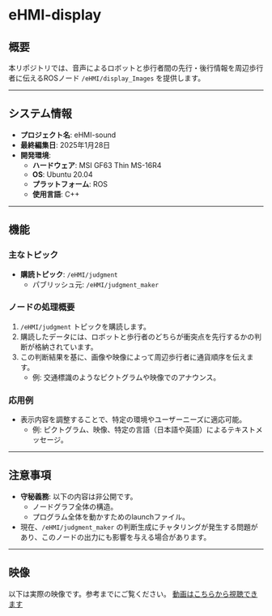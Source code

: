 # eHMI-display

## 概要
本リポジトリでは、音声によるロボットと歩行者間の先行・後行情報を周辺歩行者に伝えるROSノード `/eHMI/display_Images` を提供します。

---

## システム情報
- **プロジェクト名**: eHMI-sound
- **最終編集日**: 2025年1月28日
- **開発環境**:
  - **ハードウェア**: MSI GF63 Thin MS-16R4
  - **OS**: Ubuntu 20.04
  - **プラットフォーム**: ROS
  - **使用言語**: C++

---

## 機能
### 主なトピック
- **購読トピック**: `/eHMI/judgment`
  - パブリッシュ元: `/eHMI/judgment_maker`

### ノードの処理概要
1. `/eHMI/judgment` トピックを購読します。
2. 購読したデータには、ロボットと歩行者のどちらが衝突点を先行するかの判断が格納されています。
3. この判断結果を基に、画像や映像によって周辺歩行者に通貨順序を伝えます。
   - 例: 交通標識のようなピクトグラムや映像でのアナウンス。

### 応用例
- 表示内容を調整することで、特定の環境やユーザーニーズに適応可能。
  - 例: ピクトグラム、映像、特定の言語（日本語や英語）によるテキストメッセージ。

---

## 注意事項
- **守秘義務**: 以下の内容は非公開です。
  - ノードグラフ全体の構造。
  - プログラム全体を動かすためのlaunchファイル。
- 現在、`/eHMI/judgment_maker` の判断生成にチャタリングが発生する問題があり、このノードの出力にも影響を与える場合があります。

---

## 映像
以下は実際の映像です。参考までにご覧ください。
[動画はこちらから視聴できます](https://youtube.com/shorts/v5dC4fQUoqQ)

